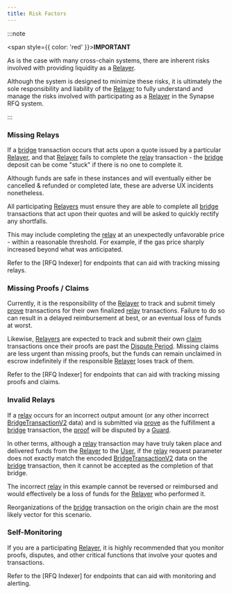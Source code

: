 ```yaml
---
title: Risk Factors
---
```


<!-- Reference Links -->
[bridge]: https://vercel-rfq-docs.vercel.app/contracts/interfaces/IFastBridgeV2.sol/interface.IFastBridgeV2.html#bridge
[relay]: https://vercel-rfq-docs.vercel.app/contracts/interfaces/IFastBridgeV2.sol/interface.IFastBridgeV2.html#relay
[prove]: https://vercel-rfq-docs.vercel.app/contracts/interfaces/IFastBridgeV2.sol/interface.IFastBridgeV2.html#prove
[dispute]: https://vercel-rfq-docs.vercel.app/contracts/interfaces/IFastBridge.sol/interface.IFastBridge.html#dispute
[claim]: https://vercel-rfq-docs.vercel.app/contracts/interfaces/IFastBridgeV2.sol/interface.IFastBridgeV2.html#claim
[cancel]: https://vercel-rfq-docs.vercel.app/contracts/interfaces/IFastBridgeV2.sol/interface.IFastBridgeV2.html#cancel
[proof]: https://vercel-rfq-docs.vercel.app/contracts/interfaces/IFastBridgeV2.sol/interface.IFastBridgeV2.html#bridgetxdetails
[BridgeRequested]: https://vercel-rfq-docs.vercel.app/contracts/interfaces/IFastBridge.sol/interface.IFastBridge.html#bridgerequested
[BridgeTransactionV2]: https://vercel-rfq-docs.vercel.app/contracts/interfaces/IFastBridgeV2.sol/interface.IFastBridgeV2.html#bridgetransactionv2
[BridgeRelayed]: https://vercel-rfq-docs.vercel.app/contracts/interfaces/IFastBridge.sol/interface.IFastBridge.html#bridgerelayed
[BridgeProofProvided]: https://vercel-rfq-docs.vercel.app/contracts/interfaces/IFastBridge.sol/interface.IFastBridge.html#bridgeproofprovided
[Cancel Delay]: https://vercel-rfq-docs.vercel.app/contracts/FastBridgeV2.sol/contract.FastBridgeV2.html#refund_delay
[Multicall]: https://vercel-rfq-docs.vercel.app/contracts/utils/MulticallTarget.sol/abstract.MulticallTarget.html

[Quoter API]: /docs/Routers/RFQ/Quoter%20API/
[Dispute Period]: /docs/RFQ/Security/#dispute-period
[Relaying]: /docs/RFQ/Relaying
[Proving]: /docs/RFQ/Proving
[Claiming]: /docs/RFQ/Claiming

[User]: /docs/RFQ/#entities
[Quoter]: /docs/RFQ/#entities
[Prover]: /docs/RFQ/#entities
[Relayer]: /docs/RFQ/#entities
[Guard]: /docs/RFQ/#entities
[Canceler]: /docs/RFQ/#entities


:::note

<span style={{ color: 'red' }}>**IMPORTANT**</span>

As is the case with many cross-chain systems, there are inherent risks involved with providing liquidity as a [Relayer].

Although the system is designed to minimize these risks, it is ultimately the sole responsibility and liability of the [Relayer] to fully understand and manage the risks involved with participating as a [Relayer] in the Synapse RFQ system.

:::

### Missing Relays

If a [bridge] transaction occurs that acts upon a quote issued by a particular [Relayer], and that [Relayer] fails to complete the [relay] transaction - the [bridge] deposit can be come "stuck" if there is no one to complete it.

Although funds are safe in these instances and will eventually either be cancelled & refunded or completed late, these are adverse UX incidents nonetheless.

All participating [Relayers](Relayer) must ensure they are able to complete all [bridge] transactions that act upon their quotes and will be asked to quickly rectify any shortfalls.

This may include completing the [relay] at an unexpectedly unfavorable price - within a reasonable threshold. For example, if the gas price sharply increased beyond what was anticipated.

Refer to the [RFQ Indexer] for endpoints that can aid with tracking missing relays.

### Missing Proofs / Claims

Currently, it is the responsibility of the [Relayer] to track and submit timely [prove] transactions for their own finalized [relay] transactions.
Failure to do so can result in a delayed reimbursement at best, or an eventual loss of funds at worst.

Likewise, [Relayers](Relayer) are expected to track and submit their own [claim] transactions once their proofs are past the [Dispute Period].
Missing claims are less urgent than missing proofs, but the funds can remain unclaimed in escrow indefinitely if the responsible [Relayer] loses track of them.

Refer to the [RFQ Indexer] for endpoints that can aid with tracking missing proofs and claims.

### Invalid Relays

If a [relay] occurs for an incorrect output amount (or any other incorrect [BridgeTransactionV2] data) and is submitted via [prove] as the fulfillment a [bridge] transaction, the [proof] will be disputed by a [Guard].

In other terms, although a [relay] transaction may have truly taken place and delivered funds from the [Relayer] to the [User], if the [relay] request parameter does not exactly match the encoded [BridgeTransactionV2] data on the [bridge] transaction, then it cannot be accepted as the completion of that bridge.

The incorrect [relay] in this example cannot be reversed or reimbursed and would effectively be a loss of funds for the [Relayer] who performed it.

Reorganizations of the [bridge] transaction on the origin chain are the most likely vector for this scenario.




### Self-Monitoring

If you are a participating [Relayer], it is highly recommended that you monitor proofs, disputes, and other critical functions that involve your quotes and transactions.

Refer to the [RFQ Indexer] for endpoints that can aid with monitoring and alerting.

